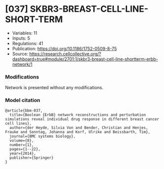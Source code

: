 # \[037\] SKBR3-BREAST-CELL-LINE-SHORT-TERM

 - Variables: 11
 - Inputs: 5
 - Regulations: 41
 - Publication: https://doi.org/10.1186/1752-0509-8-75
 - Source: https://research.cellcollective.org/?dashboard=true#module/2701:1/skbr3-breast-cell-line-shortterm-erbb-network/1


### Modifications

Network is presented without any modifications.

### Model citation

```
@article{bbm-037,
  title={Boolean {ErbB} network reconstructions and perturbation simulations reveal individual drug response in different breast cancer cell lines},
  author={der Heyde, Silvia Von and Bender, Christian and Henjes, Frauke and Sonntag, Johanna and Korf, Ulrike and Beissbarth, Tim},
  journal={BMC systems biology},
  volume={8},
  number={1},
  pages={1--22},
  year={2014},
  publisher={Springer}
}
```

